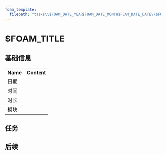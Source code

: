 ```yaml
---
foam_template:
  filepath: "tasks\\$FOAM_DATE_YEAR$FOAM_DATE_MONTH$FOAM_DATE_DATE\\$FOAM_DATE_YEAR$FOAM_DATE_MONTH$FOAM_DATE_DATE-$FOAM_TITLE.md"
---
```

# $FOAM_TITLE

## 基础信息

| Name | Content |
| ---- | ------- |
| 日期 |         |
| 时间 |         |
| 时长 |         |
| 模块 |         |

## 任务

## 后续
